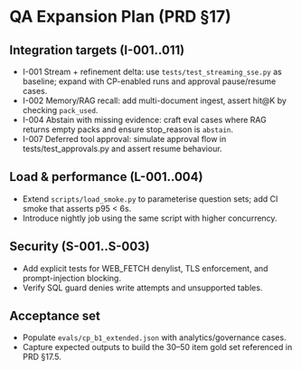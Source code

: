 # QA Expansion Plan (PRD §17)

## Integration targets (I-001..011)
- I-001 Stream + refinement delta: use `tests/test_streaming_sse.py` as baseline; expand with CP-enabled runs and approval pause/resume cases.
- I-002 Memory/RAG recall: add multi-document ingest, assert hit@K by checking `pack_used`.
- I-004 Abstain with missing evidence: craft eval cases where RAG returns empty packs and ensure stop_reason is `abstain`.
- I-007 Deferred tool approval: simulate approval flow in tests/test_approvals.py and assert resume behaviour.

## Load & performance (L-001..004)
- Extend `scripts/load_smoke.py` to parameterise question sets; add CI smoke that asserts p95 < 6s.
- Introduce nightly job using the same script with higher concurrency.

## Security (S-001..S-003)
- Add explicit tests for WEB_FETCH denylist, TLS enforcement, and prompt-injection blocking.
- Verify SQL guard denies write attempts and unsupported tables.

## Acceptance set
- Populate `evals/cp_b1_extended.json` with analytics/governance cases.
- Capture expected outputs to build the 30–50 item gold set referenced in PRD §17.5.
